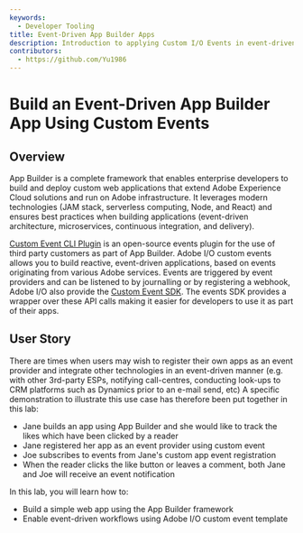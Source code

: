 ```yaml
---
keywords:
  - Developer Tooling
title: Event-Driven App Builder Apps
description: Introduction to applying Custom I/O Events in event-driven use cases of App Builder applications.
contributors:
  - https://github.com/Yu1986
---
```


# Build an Event-Driven App Builder App Using Custom Events

## Overview

App Builder is a complete framework that enables enterprise developers to build and deploy custom web applications that extend Adobe Experience Cloud solutions and run on Adobe infrastructure. It leverages modern technologies (JAM stack, serverless computing, Node, and React) and ensures best practices when building applications (event-driven architecture, microservices, continuous integration, and delivery). 

[Custom Event CLI Plugin](https://github.com/adobe/aio-cli-plugin-events) is an open-source events plugin for the use of third party customers as part of App Builder. Adobe I/O custom events allows you to build reactive, event-driven applications, based on events originating from various Adobe services. Events are triggered by event providers and can be listened to by journalling or by registering a webhook, Adobe I/O also provide the [Custom Event SDK](https://github.com/adobe/aio-lib-events). The events SDK provides a wrapper over these API calls making it easier for developers to use it as part of their apps. 

## User Story
There are times when users may wish to register their own apps as an event provider and integrate other technologies in an event-driven manner (e.g. with other 3rd-party ESPs, notifying call-centres, conducting look-ups to CRM platforms such as Dynamics prior to an e-mail send, etc) 
A specific demonstration to illustrate this use case has therefore been put together in this lab:
* Jane builds an app using App Builder and she would like to track the likes which have been clicked by a reader
* Jane registered her app as an event provider using custom event
* Joe subscribes to events from Jane's custom app event registration 
* When the reader clicks the like button or leaves a comment, both Jane and Joe will receive an event notification

In this lab, you will learn how to:
* Build a simple web app using the App Builder framework 
* Enable event-driven workflows using Adobe I/O custom event template 

